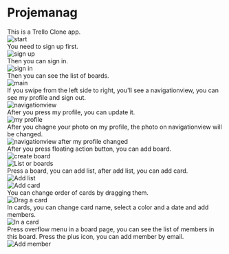 # Projemanag  
This is a Trello Clone app.  
![start](https://github.com/ConnorWuProjects/Projemanag/blob/master/screenshots/start.png)  
You need to sign up first.  
![sign up](https://github.com/ConnorWuProjects/Projemanag/blob/master/screenshots/sign%20up.png)  
Then you can sign in.  
![sign in](https://github.com/ConnorWuProjects/Projemanag/blob/master/screenshots/sign%20in.png)  
Then you can see the list of boards.  
![main](https://github.com/ConnorWuProjects/Projemanag/blob/master/screenshots/main.png)  
If you swipe from the left side to right, you'll see a navigationview, you can see my profile and sign out.  
![navigationview](https://github.com/ConnorWuProjects/Projemanag/blob/master/screenshots/NavigationView.png)  
After you press my profile, you can update it.  
![my profile](https://github.com/ConnorWuProjects/Projemanag/blob/master/screenshots/my%20profile.png)  
After you chagne your photo on my profile, the photo on navigationview will be changed.  
![navigationview after my profile changed](https://github.com/ConnorWuProjects/Projemanag/blob/master/screenshots/NavigationView%20after%20my%20profile%20changed.png)  
After you press floating action button, you can add board.  
![create board](https://github.com/ConnorWuProjects/Projemanag/blob/master/screenshots/create%20board.png)      
![List or boards](https://github.com/ConnorWuProjects/Projemanag/blob/master/screenshots/List%20of%20boards.png)  
Press a board, you can add list, after add list, you can add card.    
![Add list](https://github.com/ConnorWuProjects/Projemanag/blob/master/screenshots/In%20a%20board.png)  
![Add card](https://github.com/ConnorWuProjects/Projemanag/blob/master/screenshots/Add%20card.png)  
You can change order of cards by dragging them.  
![Drag a card](https://github.com/ConnorWuProjects/Projemanag/blob/master/screenshots/Drag%20a%20card.png)  
In cards, you can change card name, select a color and a date and add members.    
![In a card](https://github.com/ConnorWuProjects/Projemanag/blob/master/screenshots/In%20a%20card.png)    
Press overflow menu in a board page, you can see the list of members in this board. Press the plus icon, you can add member by email.      
![Add member](https://github.com/ConnorWuProjects/Projemanag/blob/master/screenshots/Add%20member.png)    


